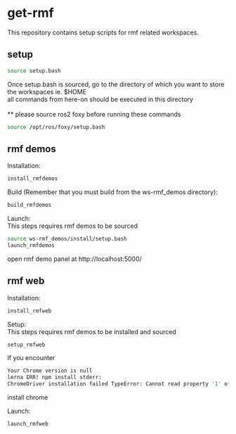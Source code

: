 # get-rmf
This repository contains setup scripts for rmf related workspaces.

## setup
``` bash
source setup.bash
```
Once setup.bash is sourced, go to the directory of which you want to store the workspaces ie. $HOME <br>
all commands from here-on should be executed in this directory
<br><br>
** please source ros2 foxy before running these commands
``` bash
source /opt/ros/foxy/setup.bash
```

## rmf demos
Installation:
``` bash
install_rmfdemos
```

Build (Remember that you must build from the ws-rmf_demos directory):
``` bash
build_rmfdemos
```

Launch: <br>
This steps requires rmf demos to be sourced
``` bash
source ws-rmf_demos/install/setup.bash
launch_rmfdemos
```
open rmf demo panel at http://localhost:5000/


## rmf web
Installation:
``` bash
install_rmfweb
```

Setup: <br>
This steps requires rmf demos to be installed and sourced
``` bash
setup_rmfweb
```
If you encounter 
``` bash
Your Chrome version is null
lerna ERR! npm install stderr:
ChromeDriver installation failed TypeError: Cannot read property '1' of null
```
install chrome

Launch: <br>
``` bash
launch_rmfweb
```

